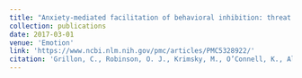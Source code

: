 ```yaml
---
title: "Anxiety-mediated facilitation of behavioral inhibition: threat processing and defensive reactivity during a go/nogo task"
collection: publications
date: 2017-03-01
venue: 'Emotion'
link: 'https://www.ncbi.nlm.nih.gov/pmc/articles/PMC5328922/'
citation: 'Grillon, C., Robinson, O. J., Krimsky, M., O’Connell, K., Alvarez, G. & Ernst, M. (2017). Anxiety-mediated facilitation of behavioral inhibition: threat processing and defensive reactivity during a go/nogo task. <i>Emotion.</i> 17(2), 259-266.'
---
```

